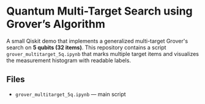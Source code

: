 # Quantum Multi-Target Search using Grover’s Algorithm

A small Qiskit demo that implements a generalized multi-target Grover's search on **5 qubits (32 items)**.
This repository contains a script `grover_multitarget_5q.ipynb` that marks multiple target items and visualizes the measurement histogram with readable labels.

## Files
- `grover_multitarget_5q.ipynb` — main script
